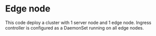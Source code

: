 # Edge node

This code deploy a cluster with 1 server node and 1 edge node. Ingress controller is configured as a DaemonSet running on all edge nodes.
